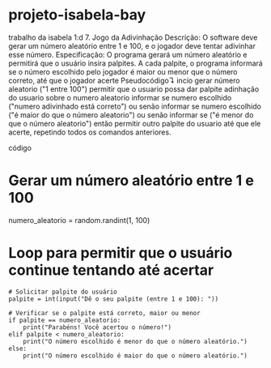 # projeto-isabela-bay
trabalho da isabela 1:d
7. Jogo da Adivinhação
Descrição: O software deve gerar um número aleatório entre 1 e 100, e o jogador deve tentar adivinhar esse número.
Especificação: O programa gerará um número aleatório e permitirá que o usuário insira palpites. A cada palpite, o programa informará se o número escolhido pelo jogador é maior ou menor que o número correto, até que o jogador acerte
Pseudocódigo↴
incío 
gerar número aleatorio ("1 entre 100")
permitir que o usuario possa dar palpite
adinhação do usuario sobre o numero aleatorio
informar se numero escolhido ("numero adivinhado está correto")
ou senão
informar se numero escolhido ("é maior do que o número aleatorio")
ou senão
informar se ("é menor do que o número aleatorio")
então
permitir outro palpite do usuario até que ele acerte, repetindo todos os comandos anteriores.

código

# Gerar um número aleatório entre 1 e 100
numero_aleatorio = random.randint(1, 100)
# Loop para permitir que o usuário continue tentando até acertar
    # Solicitar palpite do usuário
    palpite = int(input("Dê o seu palpite (entre 1 e 100): "))
    
    # Verificar se o palpite está correto, maior ou menor
    if palpite == numero_aleatorio:
        print("Parabéns! Você acertou o número!")
    elif palpite < numero_aleatorio:
        print("O número escolhido é menor do que o número aleatório.")
    else:
        print("O número escolhido é maior do que o número aleatório.")
